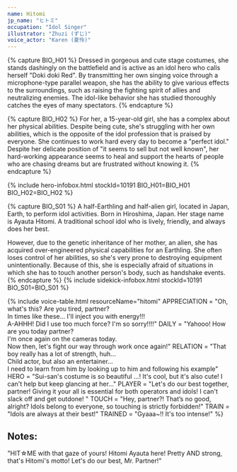 ```yaml
---
name: Hitomi
jp_name: "ヒトミ"
occupation: "Idol Singer"
illustrator: "Zhuzi (ずじ)"
voice_actor: "Karen (夏怜)"
---
```


{% capture BIO_H01 %}
Dressed in gorgeous and cute stage costumes, she stands dashingly on the battlefield and is active as an idol hero who calls herself "Doki doki Red". By transmitting her own singing voice through a microphone-type parallel weapon, she has the ability to give various effects to the surroundings, such as raising the fighting spirit of allies and neutralizing enemies. The idol-like behavior she has studied thoroughly catches the eyes of many spectators.
{% endcapture %}

{% capture BIO_H02 %}
For her, a 15-year-old girl, she has a complex about her physical abilities. Despite being cute, she's struggling with her own abilities, which is the opposite of the idol profession that is praised by everyone.  She continues to work hard every day to become a "perfect idol." Despite her delicate position of "it seems to sell but not well known", her hard-working appearance seems to heal and support the hearts of people who are chasing dreams but are frustrated without knowing it.
{% endcapture %}

{% include hero-infobox.html stockId=10191 BIO_H01=BIO_H01 BIO_H02=BIO_H02 %}

{% capture BIO_S01 %}
A half-Earthling and half-alien girl, located in Japan, Earth, to perform idol activities. Born in Hiroshima, Japan. Her stage name is Ayauta Hitomi. A traditional school idol who is lively, friendly, and always does her best.

However, due to the genetic inheritance of her mother, an alien, she has acquired over-engineered physical capabilities for an Earthling. She often loses control of her abilities, so she's very prone to destroying equipment unintentionally. Because of this, she is especially afraid of situations in which she has to touch another person's body, such as handshake events.
{% endcapture %}
{% include sidekick-infobox.html stockId=10191 BIO_S01=BIO_S01 %}

{% include voice-table.html resourceName="hitomi"
APPRECIATION = "Oh, what's this? Are you tired, partner?<br>In times like these... I'll inject you with energy!!!<br>A-AHHH! Did I use too much force? I'm so sorry!!!!"
DAILY = "Yahooo! How are you today partner?<br>I'm once again on the cameras today.<br>Now then, let's fight our way through work once again!"
RELATION = "That boy really has a lot of strength, huh...<br>Child actor, but also an entertainer...<br>I need to learn from him by looking up to him and following his example"
HERO = "Sui-san's costume is so beautiful ...!  It's cool, but it's also cute!  I can't help but keep glancing at her..."
PLAYER = "Let's do our best together, partner!  Giving it your all is essential for both operators and idols!  I can't slack off and get outdone! "
TOUCH = "Hey, partner?!  That’s no good, alright?  Idols belong to everyone, so touching is strictly forbidden!"
TRAIN = "Idols are always at their best!"
TRAINED = "Gyaaa~!! It's too intense!"
%}

## Notes:

"HIT☆ME with that gaze of yours! Hitomi Ayauta here! Pretty AND strong, that's Hitomi's motto! Let's do our best, Mr. Partner!"
